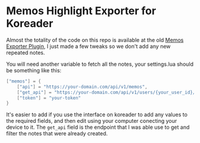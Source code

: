 # Memos Highlight Exporter for Koreader

Almost the totality of the code on this repo is available at the old [Memos Exporter Plugin](https://github.com/koreader/contrib/blob/main/provider-old-exporters.koplugin/memos.lua), I just made a few tweaks so we don't add any new repeated notes.

You will need another variable to fetch all the notes, your settings.lua should be something like this:

```lua
["memos"] = {
    ["api"] = "https://your-domain.com/api/v1/memos",
    ["get_api"] = "https://your-domain.com/api/v1/users/{your_user_id}/memos",
    ["token"] = "your-token"
}
```

It's easier to add if you use the interface on koreader to add any values to the required fields, and then edit using your computer conecting your device to it. The `get_api` field is the endpoint that I was able use to get and filter the notes that were already created.
